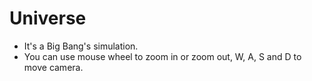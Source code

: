 # Universe

- It's a Big Bang's simulation.
- You can use mouse wheel to zoom in or zoom out, W, A, S and D to move camera.

